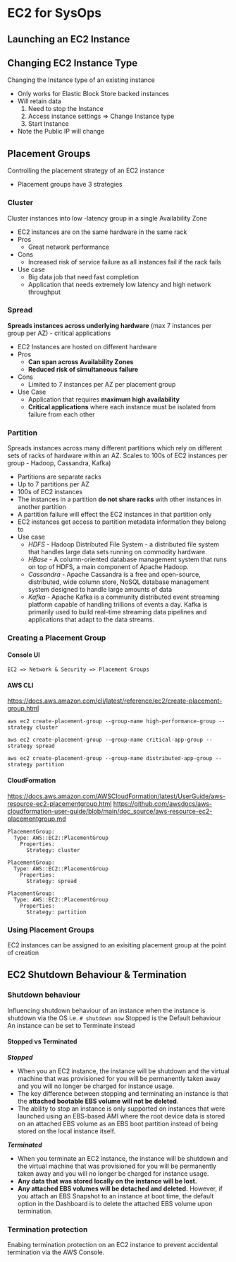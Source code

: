 # EC2 for SysOps

## Launching an EC2 Instance

## Changing EC2 Instance Type
Changing the Instance type of an existing instance
* Only works for Elastic Block Store backed instances
* Will retain data
  1. Need to stop the Instance
  1. Access instance settings => Change Instance type
  1. Start Instance
* Note the Public IP will change 

## Placement Groups
Controlling the placement strategy of an EC2 instance
* Placement groups have 3 strategies
### Cluster
Cluster instances into low -latency group in a single Availability Zone
* EC2 instances are on the same hardware in the same rack
* Pros
  * Great network performance
* Cons
  * Increased risk of service failure as all instances fail if the rack fails
* Use case
  * Big data job that need fast completion
  * Application that needs extremely low latency and high network throughput
### Spread
**Spreads instances across underlying hardware** (max 7 instances per group per AZ) - critical applications
* EC2 Instances are hosted on different hardware
* Pros
  * **Can span across Availability Zones**
  * **Reduced risk of simultaneous failure**
* Cons
  * Limited to 7 instances per AZ per placement group
* Use Case
  * Application that requires **maximum high availability**
  * **Critical applications** where each instance must be isolated from failure from each other
### Partition
Spreads instances across many different partitions which rely on different sets of racks of hardware within an AZ. Scales to 100s of EC2 instances per group - Hadoop, Cassandra, Kafka)
* Partitions are separate racks
* Up to 7 partitions per AZ
* 100s of EC2 instances
* The instances in a partition **do not share racks** with other instances in another partition
* A partition failure will effect the EC2 instances in that partition only
* EC2 instances get access to partition metadata information they belong to
* Use case
  * *HDFS* - Hadoop Distributed File System - a distributed file system that handles large data sets running on commodity hardware.
  * *HBase* - A column-oriented database management system that runs on top of HDFS, a main component of Apache Hadoop.
  * *Cassandra* - Apache Cassandra is a free and open-source, distributed, wide column store, NoSQL database management system designed to handle large amounts of data
  * *Kafka* - Apache Kafka is a community distributed event streaming platform capable of handling trillions of events a day. Kafka is primarily used to build real-time streaming data pipelines and applications that adapt to the data streams.

### Creating a Placement Group
#### Console UI
`EC2 => Network & Security => Placement Groups`

#### AWS CLI
https://docs.aws.amazon.com/cli/latest/reference/ec2/create-placement-group.html
```
aws ec2 create-placement-group --group-name high-performance-group --strategy cluster

aws ec2 create-placement-group --group-name critical-app-group --strategy spread

aws ec2 create-placement-group --group-name distributed-app-group --strategy partition
```

#### CloudFormation 
https://docs.aws.amazon.com/AWSCloudFormation/latest/UserGuide/aws-resource-ec2-placementgroup.html
https://github.com/awsdocs/aws-cloudformation-user-guide/blob/main/doc_source/aws-resource-ec2-placementgroup.md

```
PlacementGroup:
  Type: AWS::EC2::PlacementGroup
    Properties:
      Strategy: cluster

PlacementGroup:
  Type: AWS::EC2::PlacementGroup
    Properties:
      Strategy: spread
      
PlacementGroup:
  Type: AWS::EC2::PlacementGroup
    Properties:
      Strategy: partition
```

### Using Placement Groups
EC2 instances can be assigned to an exisiting placement group at the point of creation

## EC2 Shutdown Behaviour & Termination
### Shutdown behaviour
Influencing shutdown behaviour of an instance when the instance is shutdown via the OS i.e. `# shutdown now`
Stopped is the Default behaviour
An instance can be set to Terminate instead
#### Stopped vs Terminated
***Stopped***
* When you an EC2 instance, the instance will be shutdown and the virtual machine that was provisioned for you will be permanently taken away and you will no longer be charged for instance usage.
* The key difference between stopping and terminating an instance is that the **attached bootable EBS volume will not be deleted**.
* The ability to stop an instance is only supported on instances that were launched using an EBS-based AMI where the root device data is stored on an attached EBS volume as an EBS boot partition instead of being stored on the local instance itself. 

***Terminated***
* When you terminate an EC2 instance, the instance will be shutdown and the virtual machine that was provisioned for you will be permanently taken away and you will no longer be charged for instance usage. 
* **Any data that was stored locally on the instance will be lost.** 
* **Any attached EBS volumes will be detached and deleted.** However, if you attach an EBS Snapshot to an instance at boot time, the default option in the Dashboard is to delete the attached EBS volume upon termination.

### Termination protection
Enabing termination protection on an EC2 instance to prevent accidental termination via the AWS Console.

